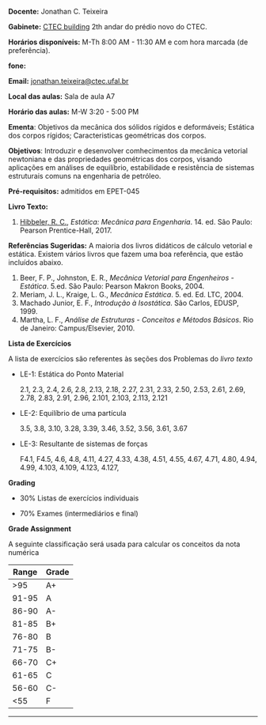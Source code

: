 <!--
.. title: EPET-023 Mecânica dos Sólidos 1
.. slug: epet-023-syllabus
.. date: 2022-08-21 19:32:09 UTC-03:00
.. tags: UFAL, Estática, Mecânica Geral 1, Mecânica dos Sólidos 1
.. description: syllabus of EPET-023
-->

**Docente:** Jonathan C. Teixeira

**Gabinete:** [CTEC building](https://ctec.ufal.br/) 2th andar do prédio novo do CTEC.

**Horários disponíveis:** M-Th 8:00 AM - 11:30 AM e com hora marcada (de preferência).

**fone:**

**Email:** [jonathan.teixeira@ctec.ufal.br](mailto:jonathan.teixeira@ctec.ufal.br)

**Local das aulas:** Sala de aula A7

**Horário das aulas:** M-W 3:20 - 5:00 PM


**Ementa**: Objetivos da mecânica dos sólidos rígidos e deformáveis; Estática dos corpos rígidos; Caracteristicas geométricas dos corpos.

**Objetivos**: Introduzir e desenvolver comhecimentos da mecânica vetorial newtoniana e das propriedades geométricas dos corpos, visando aplicações em análises de equilíbrio, estabilidade e resistência de sistemas estruturais comuns na engenharia de petróleo.

**Pré-requisitos:** admitidos em EPET-045

**Livro Texto:**

1. <a href="https://www.amazon.com.br/Est%C3%A1tica-mec%C3%A2nica-engenharia-Russel-Hibbeler/dp/854301624X/" target="_blank">Hibbeler, R. C.</a>, *Estática: Mecânica para Engenharia*. 14. ed. São Paulo: Pearson Prentice-Hall, 2017.


**Referências Sugeridas:** A maioria dos livros didáticos de cálculo vetorial e estática. Existem vários livros que fazem uma boa referência, que estão incluídos abaixo.

1. Beer, F. P., Johnston, E. R., *Mecânica Vetorial para Engenheiros - Estática*. 5.ed. São Paulo: Pearson Makron Books, 2004.
1. Meriam, J. L., Kraige, L. G., *Mecânica Estática*. 5. ed. Ed. LTC, 2004.
1. Machado Junior, E. F., *Introdução à Isostática*. São Carlos, EDUSP, 1999.
1. Martha, L. F., *Análise de Estruturas - Conceitos e Métodos Básicos*. Rio de Janeiro: Campus/Elsevier, 2010.

<!--**Agenda prevista**-->

<!--Abaixo está um esboço geral do que pretendo cobrir no curso. Isso está sujeito a alterações com base nas necessidades e preparação dos alunos na classe. Quaisquer atualizações serão publicadas à medida que ocorrerem.-->

<!--| Aula            | Tópicos             | Observações    |-->
<!--|-----------------|---------------------|-----------|-->
<!--| 1 | Introdução à Mecânica Vetorial, Leis de Newtom, Escalares, e Vetores | 1, 2 |-->
<!--| 2 | Vetores de forças coplanares, adição de vetores, notação vetorial e polar | 2, 3, 4 |-->
<!--| 3 | Regras do Paralelogramo e do Triângulo para adição de vetores, componentes cartesianos, Vetor resultante de forças 2-D | 5, 6, 7 |-->
<!--| 4 | Vetor resultante de forças em sistemas não-ortogonais, Intro a vetores de forças 3-D,  Sistema de coordenadas esféricas| 8, 9, 10 |-->
<!--| 5 | Cosenos diretores e componentes cartesianos, vetor resultante de forças 3-D e e produto escalar | 11, 12, 14 |-->
<!--| 6 | Estática sobre uma particula, Equilíbrio de uma particula (2-D) | 13, 15, 16, 17 |-->
<!--| 7 | Equilíbrio de uma particula (cont.), sistemas de forças 3-D | 19, 20, 21 |-->
<!--| - | **Avaliação**  |  |-->
<!--| 8 | Intro Momento e torque, Momento formulação escalar e vetorial | 22, 23 |-->
<!--| 9 | Princípio dos Momentos, Momento sobre um ponto e eixo (3-D) | 24, 25, 26 |-->
<!--| 10 | Momentos de um binário | 26, 27 |-->
<!--| 11 | Equilíbrio de corpos rígidos e reações de apoio  | 36, 35, 36 |-->
<!--| 12 | Equilíbrio e Sistema equivalente de forças  | 34, 35, 36 |-->
<!--| 13 | Equilíbrio e Sistema equivalente de forças  | 34, 35, 36 |-->


**Lista de Exercícios**

A lista de exercícios são referentes às seções dos Problemas do *livro texto*

* LE-1: Estática do Ponto Material

    2.1, 2.3, 2.4, 2.6, 2.8, 2.13, 2.18, 2.27, 2.31, 2.33, 2.50, 2.53, 2.61, 2.69, 2.78, 2.83, 2.91, 2.96, 2.101, 2.103, 2.113, 2.121

* LE-2: Equilíbrio de uma partícula

    3.5, 3.8, 3.10, 3.28, 3.39, 3.46, 3.52, 3.56, 3.61, 3.67

* LE-3: Resultante de sistemas de forças

    F4.1, F4.5, 4.6, 4.8, 4.11, 4.27, 4.33, 4.38, 4.51, 4.55, 4.67, 4.71, 4.80, 4.94, 4.99, 4.103, 4.109, 4.123, 4.127,


**Grading**

 * 30% Listas de exercícios individuais

 * 70% Exames (intermediários e final)


**Grade Assignment**

A seguinte classificação será usada para calcular os conceitos da nota numérica

|Range|Grade|
|-|-|
|>95| A+  |
|91-95| A  |
|86-90| A-  |
|81-85| B+  |
|76-80| B  |
|71-75| B-  |
|66-70| C+  |
|61-65| C  |
|56-60| C-  |
|<55| F  |

----------

<!--
## [Course materials]()

This page provides a listing, in reverse chronological order, of course materials that are associated to each scheduled lecture period. This may include PDFs of the final lecture notes, links to recorded lectures, and any other reference material.

-->
